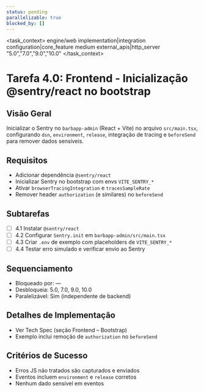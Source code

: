 ```yaml
---
status: pending
parallelizable: true
blocked_by: []
---
```


<task_context>
<domain>engine/web</domain>
<type>implementation|integration</type>
<scope>configuration|core_feature</scope>
<complexity>medium</complexity>
<dependencies>external_apis|http_server</dependencies>
<unblocks>"5.0","7.0","9.0","10.0"</unblocks>
</task_context>

# Tarefa 4.0: Frontend - Inicialização @sentry/react no bootstrap

## Visão Geral
Inicializar o Sentry no `barbapp-admin` (React + Vite) no arquivo `src/main.tsx`, configurando `dsn`, `environment`, `release`, integração de tracing e `beforeSend` para remover dados sensíveis.

## Requisitos
- Adicionar dependência `@sentry/react`
- Inicializar Sentry no bootstrap com envs `VITE_SENTRY_*`
- Ativar `browserTracingIntegration` e `tracesSampleRate`
- Remover header `authorization` (e similares) no `beforeSend`

## Subtarefas
- [ ] 4.1 Instalar `@sentry/react`
- [ ] 4.2 Configurar `Sentry.init` em `barbapp-admin/src/main.tsx`
- [ ] 4.3 Criar `.env` de exemplo com placeholders de `VITE_SENTRY_*`
- [ ] 4.4 Testar erro simulado e verificar envio ao Sentry

## Sequenciamento
- Bloqueado por: —
- Desbloqueia: 5.0, 7.0, 9.0, 10.0
- Paralelizável: Sim (independente de backend)

## Detalhes de Implementação
- Ver Tech Spec (seção Frontend – Bootstrap)
- Exemplo inclui remoção de `authorization` no `beforeSend`

## Critérios de Sucesso
- Erros JS não tratados são capturados e enviados
- Eventos incluem `environment` e `release` corretos
- Nenhum dado sensível em eventos

